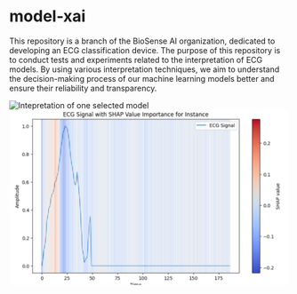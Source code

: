# model-xai

This repository is a branch of the BioSense AI organization, dedicated to developing an ECG classification device. The purpose of this repository is to conduct tests and experiments related to the interpretation of ECG models. By using various interpretation techniques, we aim to understand the decision-making process of our machine learning models better and ensure their reliability and transparency.

![Intepretation of one selected model](images/bilstm%random1.png)
![Intepretation of one selected model](images/conv1dnetworkrandom.png)
